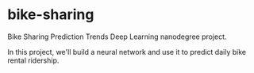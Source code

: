 # bike-sharing
Bike Sharing Prediction Trends 
Deep Learning nanodegree project.

In this project, we'll build a neural network and use it to predict daily bike rental ridership. 
